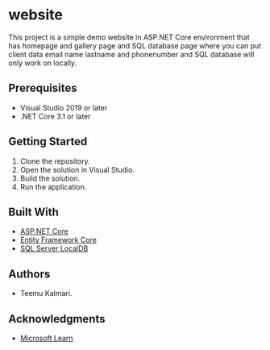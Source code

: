 
# website

This project is a simple demo website in ASP.NET Core environment that has homepage and gallery page and SQL database page where you can put client data email name lastname and phonenumber and SQL database will only work on locally.

## Prerequisites

- Visual Studio 2019 or later
- .NET Core 3.1 or later

## Getting Started

1. Clone the repository.
2. Open the solution in Visual Studio.
3. Build the solution.
4. Run the application.

## Built With

- [ASP.NET Core](https://docs.microsoft.com/en-us/aspnet/core/?view=aspnetcore-5.0)
- [Entity Framework Core](https://docs.microsoft.com/en-us/ef/core/)
- [SQL Server LocalDB](https://docs.microsoft.com/en-us/sql/database-engine/configure-windows/sql-server-express-localdb?view=sql-server-ver15)

## Authors

- Teemu Kalmari.

## Acknowledgments

- [Microsoft Learn](https://learn.microsoft.com/)
